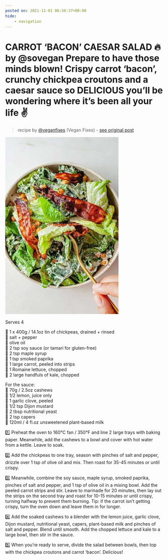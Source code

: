 ```yaml
---
posted on: 2021-11-01 06:56:37+00:00
hide:
    - navigation
---
```


# CARROT ‘BACON’ CAESAR SALAD 🔥 by @sovegan Prepare to have those minds blown! Crispy carrot ‘bacon’, crunchy chickpea croutons and a caesar sauce so DELICIOUS you’ll be wondering where it’s been all your life ✌️ 

> recipe by [@veganfixes](https://www.instagram.com/veganfixes/) 
(Vegan Fixes) - [see original post](https://instagram.com/p/CVuVTPwK3nG)

![](../img/veganfixes_01-11-2021_0611.png)

   
Serves 4  
   
🌿 1 x 400g / 14.1oz tin of chickpeas, drained + rinsed  
🌿 salt + pepper  
🌿 olive oil  
🌿 2 tsp soy sauce (or tamari for gluten-free)  
🌿 2 tsp maple syrup  
🌿 1 tsp smoked paprika  
🌿 1 large carrot, peeled into strips  
🌿 1 Romaine lettuce, chopped  
🌿 2 large handfuls of kale, chopped  
   
For the sauce:  
🌿 70g / 2.5oz cashews  
🌿 1/2 lemon, juice only  
🌿 1 garlic clove, peeled  
🌿 1/2 tsp Dijon mustard  
🌿 2 tbsp nutritional yeast  
🌿 2 tsp capers  
🌿 120ml / 4 fl.oz unsweetened plant-based milk  
   
1️⃣ Preheat the oven to 160°C fan / 350°F and line 2 large trays with baking paper. Meanwhile, add the cashews to a bowl and cover with hot water from a kettle. Leave to soak.  
   
2️⃣ Add the chickpeas to one tray, season with pinches of salt and pepper, drizzle over 1 tsp of olive oil and mix. Then roast for 35-45 minutes or until crispy.  
   
3️⃣ Meanwhile, combine the soy sauce, maple syrup, smoked paprika, pinches of salt and pepper, and 1 tsp of olive oil in a mixing bowl. Add the peeled carrot strips and stir. Leave to marinade for 20 minutes, then lay out the strips on the second tray and roast for 10-15 minutes or until crispy, turning halfway to prevent them burning. Tip: if the carrot isn’t getting crispy, turn the oven down and leave them in for longer.  
   
4️⃣ Add the soaked cashews to a blender with the lemon juice, garlic clove, Dijon mustard, nutritional yeast, capers, plant-based milk and pinches of salt and pepper. Blend until smooth. Add the chopped lettuce and kale to a large bowl, then stir in the sauce.  
   
5️⃣ When you’re ready to serve, divide the salad between bowls, then top with the chickpea croutons and carrot ‘bacon’. Delicious!   